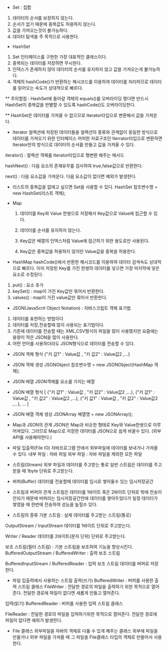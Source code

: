 - Set : 집합
1. 데이터의 순서를 보장하지 않는다.
2. 순서가 없기 때문에 중복값도 허용하지 않는다.
3. 값을 가져오는것이 불가능하다.
4. 데이터 탐색을 주 목적으로 사용한다.

- HashSet
1. Set 인터페이스를 구현한 가장 대표적인 클래스이다.
2. 중복되는 데이터를 저장하면 무시한다.
3. 인덱스가 존재하지 않아 데이터의 순서를 유지하지 않고 값을 가져오는게 불가능하다.
4. 객체의 hashCode()가 반환하는 해시코드를 이용하여 데이터를 처리하므로
   데이터를 읽어오는 속도가 상대적으로 빠르다.

** 주의할점 : HashSet에 들어갈 객체의 equals()를 오버라이딩 했다면
	   반드시 HashSet이 중복값을 판별할 수 있도록 hashCode()도 오버라이딩한다.

** HashSet은 데이터를 가져올 수 없으므로 Iterator타입으로 변환해서 값을 가져온다.

- Iterator
	컬렉션에 저장된 데이터들을 컬렉션의 종류와 관계없이 동일한 방식으로 데이터를 가져오기 위한 인터페이스
	어떠한 자료구조던 Iterrator타입으로 변환하면 Iterator만의 방식으로 데이터의 순서를 만들고 값을
	가져올 수 있다.

iterator() : 컬렉션 객체를 Iterator타입으로 형변환 해주는 메서드

hashNext() : 다음 요소의 존재유무를 검사하여 true,false값으로 반환한다.

next() : 다음 요소값을 가져온다. 다음 요소값이 없다면 예외가 발생한다.

- 리스트의 중복값을 없애고 싶으면 Set을 사용할 수 있다.
HashSet 참조변수명 = new HashSet(리스트 객체);

- Map
	1. 데이터를 Key와 Value 한쌍으로 저장해서 Key값으로 Value에 접근할 수 있다.
	
	2. 데이터를 순서를 유지하지 않는다.

	3. Key값은 배열의 인덱스처럼 Value에 접근하기 위한 용도로만 사용된다.

	4. Key값은 중복값을 허용하지 않지만 Value값을 중복을 허용한다.

- HashMap
	hashCode()에서 반환한 해시코드를 이용하여 데이터 검색속도 상대적으로 빠르다.
	이미 저장된 Key를 가진 한쌍의 데이터를 넣으면 가장 마지막에 넣은 요소로 수정된다.

1. put() : 요소 추가
2. keySet() : map이 가진 Key값만 묶어서 반환한다.
3. values() : map이 가진 value값만 묶어서 반환한다.

- JSON(JavaScrit Object Notation) : 자바스크립트 객체 표기법
1. 데이터를 표현하는 방법이다
2. 데이터를 저장,전송할때 많이 사용되는 표기법이다.
3. 기존에 데이터를 전송할 때는 XML,CSV형식의 파일을 많이 사용했지만 요즘에는 용량이 적은 JSON을 많이 사용한다.
4. 어떤 언어를 사용하더라도 JSON형식으로 데이터를 전송할 수 있다.

- JSON 객체 형식
{"키 값1" : Value값 , "키 값2" : Value값2 ,...}

- JSON 객체 생성
JSONObject 참조변수명 = new JSONObject(HashMap 객체);

- JSON 배열
JSON객체를 요소를 가지는 배열

- JSON 배열 형식
[
{"키 값1" : Value값 , "키 값2" : Value값2 ,...},
{"키 값1" : Value값 , "키 값2" : Value값2 ,...},
{"키 값1" : Value값 , "키 값2" : Value값2 ,...},
...
]

- JSON 배열 객체 생성
JSONArray 배열명 = new JSONArray();

- Map과 JSON의 관계
JSON은 Map과 비슷한 형태로 Key와 Value한쌍으로 이루어져있다.
그러므로 Map으로 저장한 데이터를 JSON으로 쉽게 바꿀수 있다.
(외부 API를 사용해야한다.)

- 파일 입출력(File IO)
자바프로그램 안에서 외부파일에 데이터를 보내거나 가져올 수 있다.
내부 파일 : 자바 파일 
외부 파일 : 자바 파일을 제외한 모든 파일

- 스트림(Stream)
외부 파일과 데이터를 주고받는 통로
일반 스트림은 데이터를 주고받을 때 1byte 단위로 주고받는다.

- 버퍼(Buffer)
데이터를 전송할때 데이터를 임시로 쌓아둘수 있는 임시저장공간

- 스트림과 버퍼의 관계
스트림은 데이터를 1바이트 혹은 2바이트 단위로 밖에 전송이 안되기 때문에
버퍼라는 임시저장공간안에 데이터를 쌓아두었다가 일정 데이터가 쌓였을 때 한번에 전송하여
성능을 높힐수 있다.

- 스트림의 종류
기본 스트림 : 실제 데이터를 주고받는 스트림(통로)

OutputStream / InputStream
데이터를 1바이트 단위로 주고받는다.

Writer / Reader
데이터를 2바이트(문자 단위) 단위로 주고받는다.

보조 스트림(필터 스트림) : 기본 스트림을 보조하여 기능을 향상시킨다.
BufferedOutputStream / BufferedWriter : 출력 보조 스트림

BufferedInputStream / BufferedReader : 입력 보조 스트림
데이터를 버퍼로 저장한다.

- 파일 입출력에서 사용하는 스트림
출력(쓰기)
BufferedWriter : 버퍼를 사용한 출력 스트림 클래스
FileWriter : 전달한 경로의 파일을 출력하기 위한 목적으로 열어준다. 전달한 경로에 파일이
	     없다면 새롭게 만들고 열어준다.

입력(읽기)
BufferedReader : 버퍼를 사용한 입력 스트림 클래스

FileReader : 전달한 경로의 파일을 입력하기위한 목적으로 열어준다. 전달한 경로에 파일이
	     없다면 예외가 발생한다.

- File 클래스
외부파일을 자바의 객체로 다룰 수 있게 해주는 클래스
외부에 파일을 만들거나 외부 파일을 가져올 때 그 파일을 File클래스 타입의 객체로 만들어서 사용한다.

